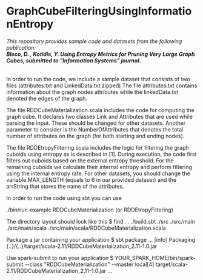 # GraphCubeFilteringUsingInformationEntropy

###### This repository provides sample code and datasets from the following publication:<br/> **Bleco, D. , Kotidis, Y. _Using Entropy Metrics for Pruning Very Large Graph Cubes_, submitted to "Information Systems" journal.**

In order to run the code, we include a sample dataset that consists of two files (attributes.txt and LinkedData.txt zipped) 
The file attributes.txt contains information about the graph nodes attributes while the linkedData.txt denoted the edges of the graph.

The file RDDCubeMaterialization.scala includes the code for computing the graph cube. 
It declares two classes Link and Attributes that are used while parsing the input. These should be changed for other datasets. Another parameter to consider is the NumberOfAttributes that denotes the total number of attributes on  the graph (for both starting and ending nodes).

The file RDDEtropyFiltering.scala includes the logic for filtering the graph cuboids using entropy as is described in [1]. During execution, the code first filters out cuboids based on the external entropy threshold. For the remaining cuboids we calculate their internal entropy and perform filtering using the internal entropy rate. For other datasets, you should change the variable MAX_LENGTH (equals to 6 in our provided dataset) and the arrString that stores the name of the attributes.

In order to run the code using sbt you can use 

./bin/run-example RDDCubeMaterialization (or RDDEtropyFiltering) 

The directory layout should look like this $ find . . ./build.sbt ./src ./src/main ./src/main/scala ./src/main/scala/RDDCubeMaterialization.scala

Package a jar containing your application $ sbt package ... [info] Packaging {..}/{..}/target/scala-2.11/RDDCubeMaterialization_2.11-1.0.jar

Use spark-submit to run your application $ YOUR_SPARK_HOME/bin/spark-submit 
--class "RDDCubeMaterialization" 
--master local[4] 
target/scala-2.11/RDDCubeMaterialization_2.11-1.0.jar ...
